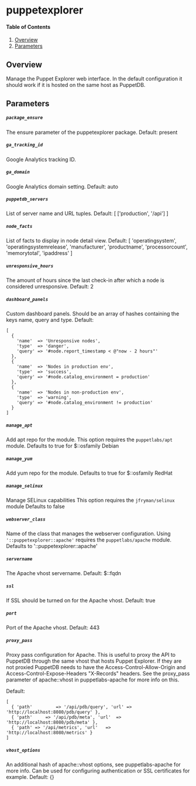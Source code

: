 # puppetexplorer

#### Table of Contents

1. [Overview](#overview)
2. [Parameters](#parameters)

## Overview

Manage the Puppet Explorer web interface. In the default configuration it
should work if it is hosted on the same host as PuppetDB.

## Parameters

##### `package_ensure`
  The ensure parameter of the puppetexplorer package. Default: present

##### `ga_tracking_id`
  Google Analytics tracking ID.

##### `ga_domain`
  Google Analytics domain setting. Default: auto

##### `puppetdb_servers`
  List of server name and URL tuples. Default: [ ['production', '/api'] ]

##### `node_facts`
  List of facts to display in node detail view.
  Default: [ 'operatingsystem', 'operatingsystemrelease', 'manufacturer',
             'productname', 'processorcount', 'memorytotal', 'ipaddress' ]


##### `unresponsive_hours`
  The amount of hours since the last check-in after which a node is considered
  unresponsive.
  Default: 2

##### `dashboard_panels`
  Custom dashboard panels. Should be an array of hashes containing the keys
  name, query and type. Default:

    [
      {
        'name'  => 'Unresponsive nodes',
        'type'  => 'danger',
        'query' => '#node.report_timestamp < @"now - 2 hours"'
      },
      {
        'name'  => 'Nodes in production env',
        'type'  => 'success',
        'query' => '#node.catalog_environment = production'
      },
      {
        'name'  => 'Nodes in non-production env',
        'type'  => 'warning',
        'query' => '#node.catalog_environment != production'
      }
    ]

##### `manage_apt`
  Add apt repo for the module.
  This option requires the `puppetlabs/apt` module.
  Defaults to true for $::osfamily Debian

##### `manage_yum`
  Add yum repo for the module.
  Defaults to true for $::osfamily RedHat

##### `manage_selinux`
   Manage SELinux capabilities
   This option requires the `jfryman/selinux` module
   Defaults to false

##### `webserver_class`
  Name of the class that manages the webserver configuration.
  Using `'::puppetexplorer::apache'` requires the `puppetlabs/apache` module.
  Defaults to '::puppetexplorer::apache'

##### `servername`
  The Apache vhost servername. Default: $::fqdn

##### `ssl`
  If SSL should be turned on for the Apache vhost. Default: true

##### `port`
  Port of the Apache vhost. Default: 443

##### `proxy_pass`
  Proxy pass configuration for Apache. This is useful to proxy the API to
  PuppetDB through the same vhost that hosts Puppet Explorer. If they are not
  proxied PuppetDB needs to have the Access-Control-Allow-Origin and
  Access-Control-Expose-Headers "X-Records" headers.
  See the proxy_pass parameter of apache::vhost in puppetlabs-apache for more
  info on this.

  Default:

    [
      { 'path'         => '/api/pdb/query', 'url' => 'http://localhost:8080/pdb/query' },
      { 'path'     => '/api/pdb/meta', 'url'  => 'http://localhost:8080/pdb/meta' },
      { 'path' => '/api/metrics', 'url'   => 'http://localhost:8080/metrics' }
    ]

##### `vhost_options`
  An additional hash of apache::vhost options, see puppetlabs-apache for more
  info. Can be used for configuring authentication or SSL certificates for
  example. Default: {}
